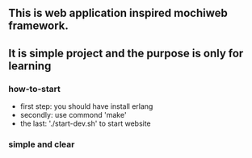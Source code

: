 ## This is web application inspired mochiweb framework.
## It is simple project and the purpose is only for learning

### how-to-start
* first step: you should have install erlang 
* secondly: use commond 'make'
* the last: './start-dev.sh' to start website

### simple and clear
